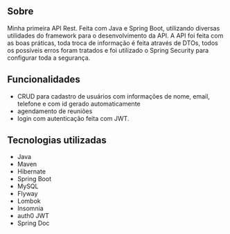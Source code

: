 ## Sobre

Minha primeira API Rest. Feita com Java e Spring Boot, utilizando diversas utilidades do framework para o desenvolvimento da API.
A API foi feita com as boas práticas, toda troca de informação é feita através de DTOs, todos os possíveis erros foram tratados e foi utilizado o Spring Security para configurar toda a segurança.

## Funcionalidades

- CRUD para cadastro de usuários com informações de nome, email, telefone e com id gerado automaticamente
- agendamento de reuniões
- login com autenticação feita com JWT.

## Tecnologias utilizadas

- Java
- Maven
- Hibernate
- Spring Boot
- MySQL
- Flyway
- Lombok
- Insomnia
- auth0 JWT
- Spring Doc




